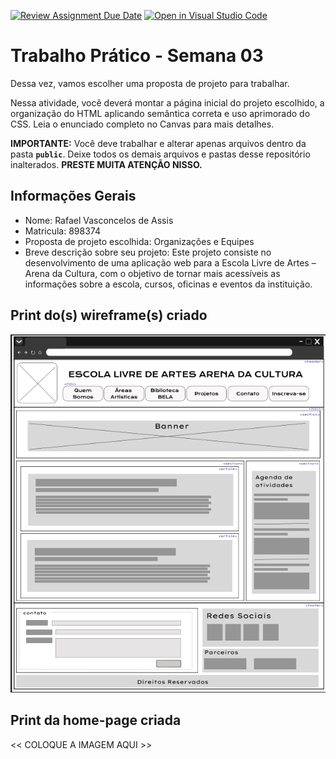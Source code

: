 [![Review Assignment Due Date](https://classroom.github.com/assets/deadline-readme-button-22041afd0340ce965d47ae6ef1cefeee28c7c493a6346c4f15d667ab976d596c.svg)](https://classroom.github.com/a/7wsY_W8o)
[![Open in Visual Studio Code](https://classroom.github.com/assets/open-in-vscode-2e0aaae1b6195c2367325f4f02e2d04e9abb55f0b24a779b69b11b9e10269abc.svg)](https://classroom.github.com/online_ide?assignment_repo_id=20104784&assignment_repo_type=AssignmentRepo)
# Trabalho Prático - Semana 03

Dessa vez, vamos escolher uma proposta de projeto para trabalhar.

Nessa atividade, você deverá montar a página inicial do projeto escolhido, a organização do HTML aplicando semântica correta e uso aprimorado do CSS. Leia o enunciado completo no Canvas para mais detalhes.

**IMPORTANTE:** Você deve trabalhar e alterar apenas arquivos dentro da pasta **`public`**. Deixe todos os demais arquivos e pastas desse repositório inalterados. **PRESTE MUITA ATENÇÃO NISSO.**

## Informações Gerais

- Nome: Rafael Vasconcelos de Assis
- Matricula: 898374
- Proposta de projeto escolhida: Organizações e Equipes
- Breve descrição sobre seu projeto: Este projeto consiste no desenvolvimento de uma aplicação web para a Escola Livre de Artes – Arena da Cultura, com o objetivo de tornar mais acessíveis as informações sobre a escola, cursos, oficinas e eventos da instituição.


## Print do(s) wireframe(s) criado

![wireframe da página inicial](wireframe.png)


## Print da home-page criada

<<  COLOQUE A IMAGEM AQUI >>
